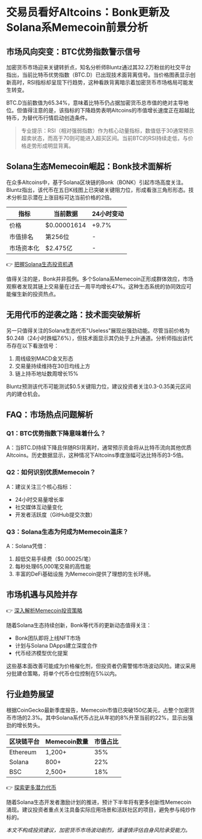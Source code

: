 # 交易员看好Altcoins：Bonk更新及Solana系Memecoin前景分析

## 市场风向突变：BTC优势指数警示信号

加密货币市场迎来关键转折点，知名分析师Bluntz通过其32.2万粉丝的社交平台指出，当前比特币优势指数（BTC.D）已出现技术面背离信号。当价格图表显示创新高时，RSI指标却呈现下行趋势，这种看跌背离暗示着加密货币市场格局可能发生转变。

BTC.D当前数值为65.34%，意味着比特币仍占据加密货币总市值的绝对主导地位。但值得注意的是，该指标的下降趋势表明Altcoins的市值增长速度正在超越比特币，为替代币行情启动创造条件。

> 专业提示：RSI（相对强弱指数）作为核心动量指标，数值低于30通常预示超卖状态，而高于70则可能进入超买区间。当前BTC的RSI持续走低，与价格走势形成明显背离。

## Solana生态Memecoin崛起：Bonk技术面解析

在众多Altcoins中，基于Solana区块链的Bonk（BONK）引起市场高度关注。Bluntz指出，该代币在五日K线图上已突破关键阻力位，形成看涨三角形形态。技术分析显示潜在上涨目标可达当前价格的2倍。

| 指标        | 当前数据       | 24小时变动 |
|-------------|----------------|------------|
| 价格        | $0.00001614    | +9.7%      |
| 市值排名    | 第256位        | -          |
| 市场资本化  | $2.475亿       | -          |

👉 [把握Solana生态投资机遇](https://bit.ly/okx_welcome)

值得关注的是，Bonk并非孤例。多个Solana系Memecoin正形成群体效应，市场观察者发现其链上交易量在过去一周平均增长47%。这种生态系统的协同效应可能催生新的投资热点。

## 无用代币的逆袭之路：技术面突破解析

另一只值得关注的Solana生态代币"Useless"展现出强劲动能。尽管当前价格为$0.248（24小时跌幅7.6%），但技术面显示其仍处于上升通道。分析师指出该代币存在以下看涨信号：

1. 周线级别MACD金叉形态
2. 交易量持续维持在30日均线上方
3. 链上持币地址数周增长15%

Bluntz预测该代币可能测试$0.5关键阻力位，建议投资者关注0.3-0.35美元区间内的建仓机会。

## FAQ：市场热点问题解析

### Q1：BTC优势指数下降意味着什么？
A：当BTC.D持续下降且伴随RSI背离时，通常预示资金将从比特币流向其他优质Altcoins。历史数据显示，这种情况下Altcoins季度涨幅可达比特币的3-5倍。

### Q2：如何识别优质Memecoin？
A：建议关注三个核心指标：
- 24小时交易量增长率
- 社交媒体互动量变化
- 开发者活跃度（GitHub提交次数）

### Q3：Solana生态为何成为Memecoin温床？
A：Solana凭借：
1. 超低交易手续费（$0.00025/笔）
2. 每秒处理65,000笔交易的高性能
3. 丰富的DeFi基础设施
为Memecoin提供了理想的生长环境。

## 市场机遇与风险并存

👉 [深入解析Memecoin投资策略](https://bit.ly/okx_welcome)

随着Solana生态持续创新，Bonk等代币的更新动态值得关注：
- Bonk团队即将上线NFT市场
- 计划与Solana DApps建立深度合作
- 代币经济模型优化提案

这些基本面改善可能成为价格催化剂，但投资者仍需警惕市场波动风险。建议采用分批建仓策略，将单个代币仓位控制在5%以内。

## 行业趋势展望

根据CoinGecko最新季度报告，Memecoin市值已突破150亿美元，占整个加密货币市场的2.3%。其中Solana系代币占比从年初的8%升至当前的22%，显示出强劲的增长势头。

| 区块链平台 | Memecoin数量 | 市值占比 |
|------------|--------------|----------|
| Ethereum   | 1,200+       | 35%      |
| Solana     | 800+         | 22%      |
| BSC        | 2,500+       | 18%      |

👉 [探索更多潜力代币](https://bit.ly/okx_welcome)

随着Solana生态开发者激励计划的推进，预计下半年将有更多创新性Memecoin涌现。建议投资者重点关注具备实际应用场景和活跃社区的项目，避免参与纯炒作标的。

*本文不构成投资建议，加密货币市场波动剧烈，请谨慎评估自身风险承受能力。*